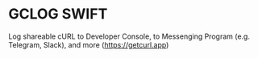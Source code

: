 # GCLOG SWIFT
Log shareable cURL to Developer Console, to Messenging Program (e.g. Telegram, Slack), and more (https://getcurl.app)
